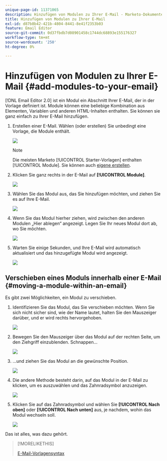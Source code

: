 ```yaml
---
unique-page-id: 11371065
description: Hinzufügen von Modulen zu Ihrer E-Mail - Marketo-Dokumente - Produktdokumentation
title: Hinzufügen von Modulen zu Ihrer E-Mail
exl-id: d87b8b42-421b-4804-8441-8e41f2353b03
feature: Email Editor
source-git-commit: 0d37fbdb7d08901458c1744dc68893e155176327
workflow-type: tm+mt
source-wordcount: '250'
ht-degree: 0%

---
```


# Hinzufügen von Modulen zu Ihrer E-Mail {#add-modules-to-your-email}

[!DNL Email Editor 2.0] ist ein Modul ein Abschnitt Ihrer E-Mail, der in der Vorlage definiert ist. Module können eine beliebige Kombination aus Elementen, Variablen und anderen HTML-Inhalten enthalten. Sie können sie ganz einfach zu Ihrer E-Mail hinzufügen.

1. Erstellen einer E-Mail. Wählen (oder erstellen) Sie unbedingt eine Vorlage, die Module enthält.

   ![](assets/one-1.png)

   >[!NOTE]
   >
   >Die meisten Marketo [!UICONTROL Starter-Vorlagen] enthalten [!UICONTROL Module]. Sie können auch [eigene erstellen](/help/marketo/product-docs/email-marketing/general/email-editor-2/email-template-syntax.md#modules).

1. Klicken Sie ganz rechts in der E-Mail auf **[!UICONTROL Module]**.

   ![](assets/two-3.png)

1. Wählen Sie das Modul aus, das Sie hinzufügen möchten, und ziehen Sie es auf Ihre E-Mail.

   ![](assets/three-3.png)

1. Wenn Sie das Modul hierher ziehen, wird zwischen den anderen Modulen „Hier ablegen“ angezeigt. Legen Sie Ihr neues Modul dort ab, wo Sie möchten.

   ![](assets/four-2.png)

1. Warten Sie einige Sekunden, und Ihre E-Mail wird automatisch aktualisiert und das hinzugefügte Modul wird angezeigt.

   ![](assets/five-3.png)

## Verschieben eines Moduls innerhalb einer E-Mail {#moving-a-module-within-an-email}

Es gibt zwei Möglichkeiten, ein Modul zu verschieben.

1. Identifizieren Sie das Modul, das Sie verschieben möchten. Wenn Sie sich nicht sicher sind, wie der Name lautet, halten Sie den Mauszeiger darüber, und er wird rechts hervorgehoben.

   ![](assets/six-2.png)

1. Bewegen Sie den Mauszeiger über das Modul auf der rechten Seite, um den Ziehgriff einzublenden. Schnappen…

   ![](assets/seven-2.png)

1. …und ziehen Sie das Modul an die gewünschte Position.

   ![](assets/eight-2.png)

1. Die andere Methode besteht darin, auf das Modul in der E-Mail zu klicken, um es auszuwählen und das Zahnradsymbol anzuzeigen.

   ![](assets/nine-2.png)

1. Klicken Sie auf das Zahnradsymbol und wählen Sie **[!UICONTROL Nach oben]** oder **[!UICONTROL Nach unten]** aus, je nachdem, wohin das Modul wechseln soll.

   ![](assets/ten-2.png)

Das ist alles, was dazu gehört.

>[!MORELIKETHIS]
>
>[E-Mail-Vorlagensyntax](/help/marketo/product-docs/email-marketing/general/email-editor-2/email-template-syntax.md)
